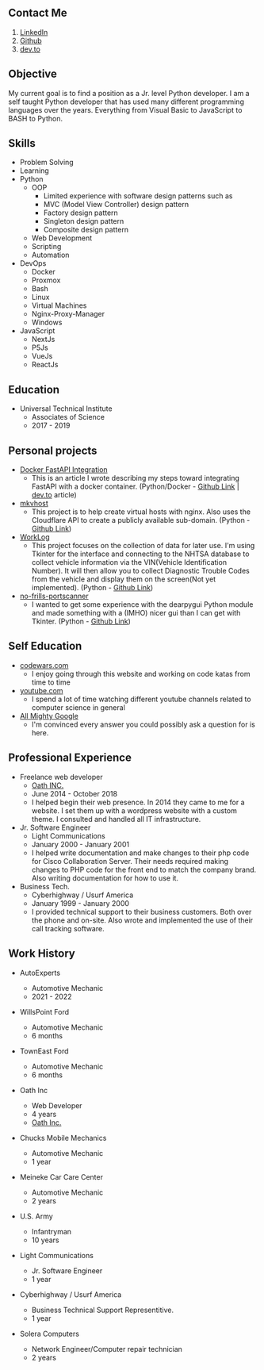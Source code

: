 ## Contact Me

1. [LinkedIn](https://www.linkedin.com/in/michael-case-74763022/)
2. [Github](https://www.github.com/MikeCase)
3. [dev.to](https://dev.to/mikecase)
## Objective

My current goal is to find a position as a Jr. level Python developer. I am a self taught Python developer that has used many different programming languages over the years. Everything from Visual Basic to JavaScript to BASH to Python.

## Skills

* Problem Solving
* Learning
* Python
    - OOP
        - Limited experience with software design patterns such as
        - MVC (Model View Controller) design pattern
        - Factory design pattern
        - Singleton design pattern
        - Composite design pattern
    - Web Development
    - Scripting
    - Automation
* DevOps
    - Docker
    - Proxmox
    - Bash
    - Linux
    - Virtual Machines
    - Nginx-Proxy-Manager
    - Windows
* JavaScript
    - NextJs
    - P5Js
    - VueJs
    - ReactJs

## Education

* Universal Technical Institute
    - Associates of Science
    - 2017 - 2019

## Personal projects

* [Docker FastAPI Integration](https://dev.to/mikecase/python-development-environment-in-a-docker-container-4hg8)
   - This is an article I wrote describing my steps toward integrating FastAPI with a docker container. (Python/Docker - [Github Link](https://github.com/MikeCase/fastapi-docker) | [dev.to](https://dev.to/mikecase/python-development-environment-in-a-docker-container-4hg8) article)
* [mkvhost](https://github.com/MikeCase/mkvhost)
  - This project is to help create virtual hosts with nginx. Also uses the Cloudflare API to create a publicly available sub-domain. (Python - [Github Link](https://github.com/MikeCase/mkvhost))
* [WorkLog](https://github.com/MikeCase/workLog)
   - This project focuses on the collection of data for later use. I'm using Tkinter for the interface and connecting to the NHTSA database to collect vehicle information via the VIN(Vehicle Identification Number). It will then allow you to collect Diagnostic Trouble Codes from the vehicle and display them on the screen(Not yet implemented). (Python - [Github Link](https://github.com/MikeCase/workLog))
* [no-frills-portscanner](https://github.com/MikeCase/no-frills-portscanner)
   - I wanted to get some experience with the dearpygui Python module and made something with a (IMHO) nicer gui than I can get with Tkinter. (Python - [Github Link](https://github.com/MikeCase/no-frills-portscanner))

## Self Education

* [codewars.com](https://www.codewars.com)
  - I enjoy going through this website and working on code katas from time to time
* [youtube.com](https://www.youtube.com)
  - I spend a lot of time watching different youtube channels related to computer science in general
* [All Mighty Google](https://www.google.com)
  - I'm convinced every answer you could possibly ask a question for is here.

## Professional Experience

* Freelance web developer
    - [Oath INC.](https://www.oathinc.org)
    - June 2014 - October 2018
    - I helped begin their web presence. In 2014 they came to me for a website. I set them up with a wordpress website with a custom theme. I consulted and handled all IT infrastructure.
* Jr. Software Engineer
    - Light Communications
    - January 2000 - January 2001
    - I helped write documentation and make changes to their php code for Cisco Collaboration Server. Their needs required making changes to PHP code for the front end to match the company brand. Also writing documentation for how to use it.
* Business Tech.
    - Cyberhighway / Usurf America
    - January 1999 - January 2000
    - I provided technical support to their business customers. Both over the phone and on-site. Also wrote and implemented the use of their call tracking software.

## Work History

* AutoExperts
    - Automotive Mechanic
    - 2021 - 2022

* WillsPoint Ford
    - Automotive Mechanic
    - 6 months

* TownEast Ford
    - Automotive Mechanic
    - 6 months

* Oath Inc
    - Web Developer
    - 4 years
    - [Oath Inc.](https://www.oathinc.org)

* Chucks Mobile Mechanics
    - Automotive Mechanic
    - 1 year

* Meineke Car Care Center
    - Automotive Mechanic
    - 2 years

* U.S. Army
    - Infantryman
    - 10 years

* Light Communications
    - Jr. Software Engineer
    - 1 year

* Cyberhighway / Usurf America
    - Business Technical Support Representitive.
    - 1 year

* Solera Computers
    - Network Engineer/Computer repair technician
    - 2 years